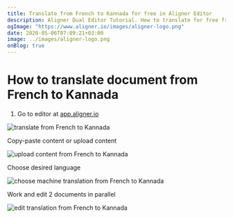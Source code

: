 ```yaml
---
title: Translate from French to Kannada for free in Aligner Editor
description: Aligner Dual Editor Tutorial. How to translate for free from French to Kannada. Aligner is multilingual document management platform. 
ogImage: "https://www.aligner.io/images/aligner-logo.png"
date: 2020-05-06T07:09:21+03:00
image: ../images/aligner-logo.png
onBlog: true
---
```


# How to translate document from French to Kannada

1. Go to editor at [app.aligner.io](https://app.aligner.io "Aligner App web page")

![translate from French to Kannada](../aligner-blank-editor.png "translate from French to Kannada")

Copy-paste content or upload content

![upload content from French to Kannada](../aligner-uploaded-document.png "upload content from French to Kannada")

Choose desired language

![choose machine translation from French to Kannada](../aligner-language-dropdown.png "choose machine translation from French to Kannada")

Work and edit 2 documents in parallel

![edit translation from French to Kannada](../aligner-double-sitded-editor.png "edit translation from French to Kannada")


